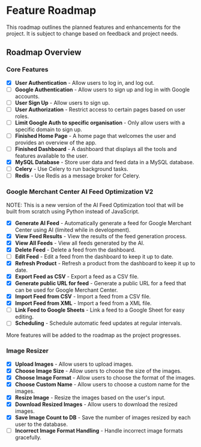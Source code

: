# Feature Roadmap

This roadmap outlines the planned features and enhancements for the project. It is subject to change based on feedback and project needs.

## Roadmap Overview

### Core Features

- [x] **User Authentication** - Allow users to log in, and log out.
- [ ] **Google Authentication** - Allow users to sign up and log in with Google accounts.
- [ ] **User Sign Up** - Allow users to sign up.
- [ ] **User Authorization** - Restrict access to certain pages based on user roles.
- [ ] **Limit Google Auth to specific organisation** - Only allow users with a specific domain to sign up.
- [ ] **Finished Home Page** - A home page that welcomes the user and provides an overview of the app.
- [ ] **Finished Dashboard** - A dashboard that displays all the tools and features available to the user.
- [x] **MySQL Database** - Store user data and feed data in a MySQL database.
- [ ] **Celery** - Use Celery to run background tasks.
- [ ] **Redis** - Use Redis as a message broker for Celery.

### Google Merchant Center AI Feed Optimization V2

NOTE: This is a new version of the AI Feed Optimization tool that will be built from scratch using Python instead of JavaScript.

- [x] **Generate AI Feed** - Automatically generate a feed for Google Merchant Center using AI (limited while in development).
- [x] **View Feed Results** - View the results of the feed generation process.
- [x] **View All Feeds** - View all feeds generated by the AI.
- [x] **Delete Feed** - Delete a feed from the dashboard.
- [ ] **Edit Feed** - Edit a feed from the dashboard to keep it up to date.
- [x] **Refresh Product** - Refresh a product from the dashboard to keep it up to date.
- [x] **Export Feed as CSV** - Export a feed as a CSV file.
- [x] **Generate public URL for feed** - Generate a public URL for a feed that can be used for Google Merchant Center.
- [x] **Import Feed from CSV** - Import a feed from a CSV file.
- [x] **Import Feed from XML** - Import a feed from a XML file.
- [ ] **Link Feed to Google Sheets** - Link a feed to a Google Sheet for easy editing.
- [ ] **Scheduling** - Schedule automatic feed updates at regular intervals.

More features will be added to the roadmap as the project progresses.

### Image Resizer

- [x] **Upload Images** - Allow users to upload images.
- [x] **Choose Image Size** - Allow users to choose the size of the images.
- [x] **Choose Image Format** - Allow users to choose the format of the images.
- [x] **Choose Custom Name** - Allow users to choose a custom name for the images.
- [x] **Resize Image** - Resize the images based on the user's input.
- [x] **Download Resized Images** - Allow users to download the resized images.
- [x] **Save Image Count to DB** - Save the number of images resized by each user to the database.
- [ ] **Incorrect Image Format Handling** - Handle incorrect image formats gracefully.
